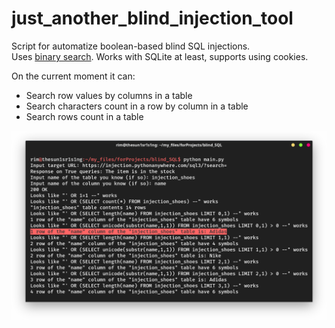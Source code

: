 # just_another_blind_injection_tool
Script for automatize boolean-based blind SQL injections. \
Uses [binary search](https://en.wikipedia.org/wiki/Binary_search_algorithm).
Works with SQLite at least, supports using cookies.

On the current moment it can:
* Search row values by columns in a table
* Search characters count in a row by column in a table
* Search rows count in a table

![screenshot](screenshot.png)
